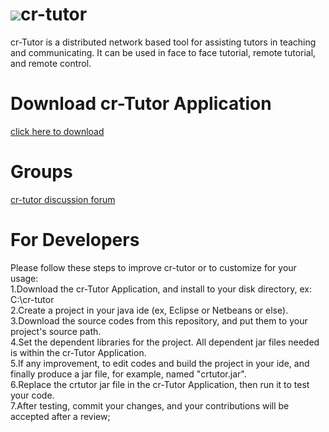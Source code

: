 # ![](http://cloud-rain.com/web/crtc_logo_tutor2_t.gif)cr-tutor
cr-Tutor is a distributed network based tool for assisting tutors in teaching and communicating. It can be used in face to face tutorial, remote tutorial, and remote control.

# Download cr-Tutor Application
  <a href="https://drive.google.com/folderview?id=0B__KtdLXDfLKeXFDWVh1MWZRM28&usp=sharing" targer="_blank">click here to download</a>
  
# Groups
<a href="https://groups.google.com/d/forum/cr-tutor" target="_blank">cr-tutor discussion forum</a>

# For Developers
Please follow these steps to improve cr-tutor or to customize for your usage:<br>
1.Download the cr-Tutor Application, and install to your disk directory, ex: C:\cr-tutor <br>
2.Create a project in your java ide (ex, Eclipse or Netbeans or else). <br>
3.Download the source codes from this repository, and put them to your project's source path. <br>
4.Set the dependent libraries for the project. All dependent jar files needed is within the cr-Tutor Application. <br>
5.If any improvement, to edit codes and build the project in your ide, and finally produce a jar file, for example, named "crtutor.jar". <br>
6.Replace the crtutor jar file in the cr-Tutor Application, then run it to test your code. <br>
7.After testing, commit your changes, and your contributions will be accepted after a review; <br>

